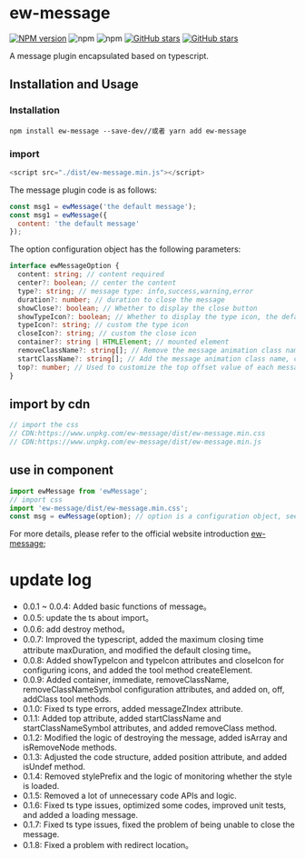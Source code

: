 # ew-message

[![NPM version](https://img.shields.io/npm/v/ew-message.svg?color=red)](https://www.npmjs.com/package/ew-message)
![npm](https://img.shields.io/npm/dw/ew-message)
![npm](https://img.shields.io/npm/dt/ew-message)
[![GitHub stars](https://img.shields.io/github/stars/eveningwater/ewMessage.svg?color=#42b983)](https://github.com/eveningwater/ew-message/stargazers)
[![GitHub stars](https://img.shields.io/github/forks/eveningwater/ewMessage.svg)](https://github.com/eveningwater/ew-message/network/members)

A message plugin encapsulated based on typescript.

## Installation and Usage

### Installation

```
npm install ew-message --save-dev//或者 yarn add ew-message
```

### import

```js
<script src="./dist/ew-message.min.js"></script>
```

The message plugin code is as follows:

```js
const msg1 = ewMessage('the default message');
const msg1 = ewMessage({
  content: 'the default message'
});
```

The option configuration object has the following parameters:

```ts
interface ewMessageOption {
  content: string; // content required
  center?: boolean; // center the content
  type?: string; // message type: info,success,warning,error
  duration?: number; // duration to close the message
  showClose?: boolean; // Whether to display the close button
  showTypeIcon?: boolean; // Whether to display the type icon, the default value is true
  typeIcon?: string; // custom the type icon
  closeIcon?: string; // custom the close icon
  container?: string | HTMLElement; // mounted element
  removeClassName?: string[]; // Remove the message animation class name. Currently, the built-in animation class name values ​​are: fadeOut and scaleDown
  startClassName?: string[]; // Add the message animation class name, currently built-in animation class name values: fadeIn and scaleUp
  top?: number; // Used to customize the top offset value of each message
}
```

## import by cdn

```js
// import the css
// CDN:https://www.unpkg.com/ew-message/dist/ew-message.min.css
// CDN:https://www.unpkg.com/ew-message/dist/ew-message.min.js
```

## use in component

```js
import ewMessage from 'ewMessage';
// import css
import 'ew-message/dist/ew-message.min.css';
const msg = ewMessage(option); // option is a configuration object, see above for details
```

For more details, please refer to the official website introduction [ew-message](https://eveningwater.github.io/ew-message/);

# update log

- 0.0.1 ~ 0.0.4: Added basic functions of message。
- 0.0.5: update the ts about import。
- 0.0.6: add destroy method。
- 0.0.7: Improved the typescript, added the maximum closing time attribute maxDuration, and modified the default closing time。
- 0.0.8: Added showTypeIcon and typeIcon attributes and closeIcon for configuring icons, and added the tool method createElement.
- 0.0.9: Added container, immediate, removeClassName, removeClassNameSymbol configuration attributes, and added on, off, addClass tool methods.
- 0.1.0: Fixed ts type errors, added messageZIndex attribute.
- 0.1.1: Added top attribute, added startClassName and startClassNameSymbol attributes, and added removeClass method.
- 0.1.2: Modified the logic of destroying the message, added isArray and isRemoveNode methods.
- 0.1.3: Adjusted the code structure, added position attribute, and added isUndef method.
- 0.1.4: Removed stylePrefix and the logic of monitoring whether the style is loaded.
- 0.1.5: Removed a lot of unnecessary code APIs and logic.
- 0.1.6: Fixed ts type issues, optimized some codes, improved unit tests, and added a loading message.
- 0.1.7: Fixed ts type issues, fixed the problem of being unable to close the message.
- 0.1.8: Fixed a problem with redirect location。